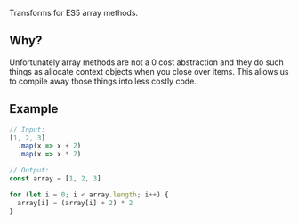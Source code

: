 Transforms for ES5 array methods.

## Why?

Unfortunately array methods are not a 0 cost abstraction and they do such things as allocate context objects when you close over items. This allows us to compile away those things into less costly code.

## Example
```js
// Input:
[1, 2, 3]
  .map(x => x + 2)
  .map(x => x * 2)

// Output:
const array = [1, 2, 3]

for (let i = 0; i < array.length; i++) {
  array[i] = (array[i] + 2) * 2
}

